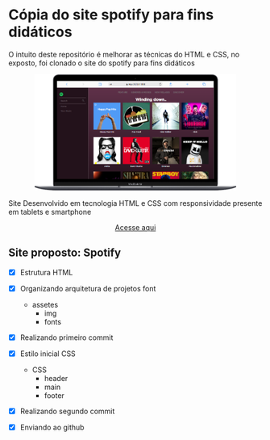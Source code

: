 # Cópia do site spotify para fins didáticos 

O intuito deste repositório é melhorar as técnicas do HTML e CSS, no exposto, foi clonado o site do spotify para fins didáticos 

<div align=center>
    <img src="./Assets/Macbook-Air.png" width=400>
</div>


Site Desenvolvido em tecnologia HTML e CSS com responsividade presente em tablets e smartphone

<div align=center>
    
[Acesse aqui](jvs2001.github.io/Spotify-Trabalho/)
</div>


## Site proposto: Spotify

- [x]  Estrutura HTML
- [x] Organizando arquitetura de projetos font 
    - assetes
        - img
        - fonts
- [x] Realizando primeiro commit
- [x] Estilo inicial CSS
    - CSS
        - header
        - main
        - footer
- [x] Realizando segundo commit
- [x] Enviando ao github


